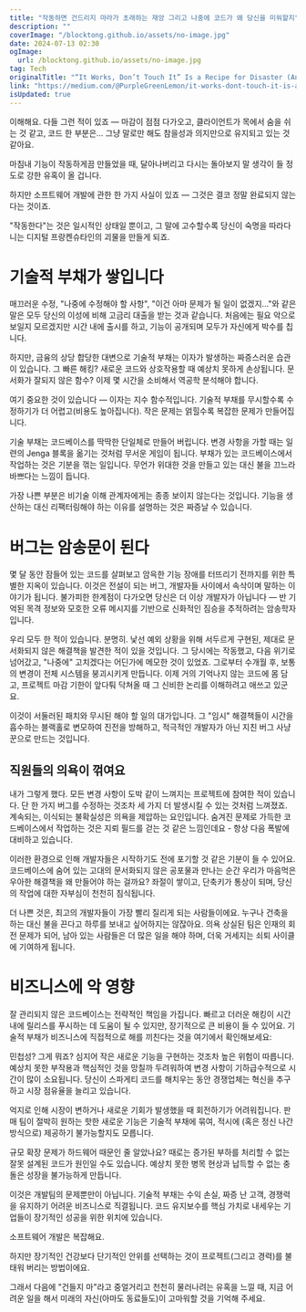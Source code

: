 ```yaml
---
title: "작동하면 건드리지 마라가 초래하는 재앙 그리고 나중에 코드가 왜 당신을 미워할지"
description: ""
coverImage: "/blocktong.github.io/assets/no-image.jpg"
date: 2024-07-13 02:30
ogImage: 
  url: /blocktong.github.io/assets/no-image.jpg
tag: Tech
originalTitle: "“It Works, Don’t Touch It” Is a Recipe for Disaster (And Here’s Why Your Code Will Hate You Later)"
link: "https://medium.com/@PurpleGreenLemon/it-works-dont-touch-it-is-a-recipe-for-disaster-and-here-s-why-your-code-will-hate-you-later-08236e310b3f"
isUpdated: true
---
```





이해해요. 다들 그런 적이 있죠 — 마감이 점점 다가오고, 클라이언트가 목에서 숨을 쉬는 것 같고, 코드 한 부분은... 그냥 말로만 해도 참을성과 의지만으로 유지되고 있는 것 같아요.

마침내 기능이 작동하게끔 만들었을 때, 달아나버리고 다시는 돌아보지 말 생각이 들 정도로 강한 유혹이 올 겁니다.

하지만 소프트웨어 개발에 관한 한 가지 사실이 있죠 — 그것은 결코 정말 완료되지 않는다는 것이죠.

"작동한다"는 것은 일시적인 상태일 뿐이고, 그 말에 고수할수록 당신이 숙명을 따라다니는 디지털 프랑켄슈타인의 괴물을 만들게 되죠.

<div class="content-ad"></div>

# 기술적 부채가 쌓입니다

매끄러운 수정, "나중에 수정해야 할 사항", "이건 아마 문제가 될 일이 없겠지…"와 같은 말은 모두 당신의 이성에 비해 고금리 대출을 받는 것과 같습니다. 처음에는 필요 악으로 보일지 모르겠지만 시간 내에 출시를 하고, 기능이 공개되며 모두가 자신에게 박수를 칩니다.

하지만, 금융의 상당 합당한 대변으로 기술적 부채는 이자가 발생하는 짜증스러운 습관이 있습니다. 그 빠른 해킹? 새로운 코드와 상호작용할 때 예상치 못하게 손상됩니다. 문서화가 잘되지 않은 함수? 이제 몇 시간을 소비해서 역공학 분석해야 합니다.

여기 중요한 것이 있습니다 — 이자는 지수 함수적입니다. 기술적 부채를 무시할수록 수정하기가 더 어렵고(비용도 높아집니다). 작은 문제는 얽힐수록 복잡한 문제가 만들어집니다.

<div class="content-ad"></div>

기술 부채는 코드베이스를 딱딱한 단일체로 만들어 버립니다. 변경 사항을 가할 때는 일련의 Jenga 블록을 옮기는 것처럼 무서운 게임이 됩니다. 부채가 있는 코드베이스에서 작업하는 것은 기분을 꺾는 일입니다. 무언가 위대한 것을 만들고 있는 대신 불을 끄느라 바쁘다는 느낌이 듭니다.

가장 나쁜 부분은 비기술 이해 관계자에게는 종종 보이지 않는다는 것입니다. 기능을 생산하는 대신 리팩터링해야 하는 이유를 설명하는 것은 짜증날 수 있습니다.

# 버그는 암송문이 된다

몇 달 동안 잠들어 있는 코드를 살펴보고 암윽한 기능 장애를 터뜨리기 전까지를 위한 특별한 지옥이 있습니다. 이것은 전설이 되는 버그, 개발자들 사이에서 속삭이며 말하는 이야기가 됩니다. 불가피한 한계점이 다가오면 당신은 더 이상 개발자가 아닙니다 — 반 기억된 목격 정보와 모호한 오류 메시지를 기반으로 신화적인 짐승을 추적하려는 암송학자입니다.

<div class="content-ad"></div>

우리 모두 한 적이 있습니다. 분명히. 낯선 예외 상황을 위해 서두르게 구현된, 제대로 문서화되지 않은 해결책을 발견한 적이 있을 것입니다. 그 당시에는 작동했고, 다음 위기로 넘어갔고, "나중에" 고치겠다는 어딘가에 메모한 것이 있었죠. 그로부터 수개월 후, 보통의 변경이 전체 시스템을 붕괴시키게 만듭니다. 이제 거의 기억나지 않는 코드에 몸 담고, 프로젝트 마감 기한이 앞다퉈 닥쳐올 때 그 신비한 논리를 이해하려고 애쓰고 있군요.

이것이 서둘러된 패치와 무시된 해야 할 일의 대가입니다. 그 "임시" 해결책들이 시간을 흡수하는 블랙홀로 변모하여 진전을 방해하고, 적극적인 개발자가 아닌 지친 버그 사냥꾼으로 만드는 것입니다.

## 직원들의 의욕이 꺾여요

내가 그렇게 했다. 모든 변경 사항이 도박 같이 느껴지는 프로젝트에 참여한 적이 있습니다. 단 한 가지 버그를 수정하는 것조차 세 가지 더 발생시킬 수 있는 것처럼 느껴졌죠. 계속되는, 이식되는 불확실성은 의욕을 제압하는 요인입니다. 숨겨진 문제로 가득한 코드베이스에서 작업하는 것은 지뢰 필드를 걷는 것 같은 느낌인데요 - 항상 다음 폭발에 대비하고 있습니다.

<div class="content-ad"></div>

이러한 환경으로 인해 개발자들은 시작하기도 전에 포기할 것 같은 기분이 들 수 있어요. 코드베이스에 숨어 있는 고대의 문서화되지 않은 공포물과 만나는 순간 우리가 마음먹은 우아한 해결책을 왜 만들어야 하는 걸까요? 좌절이 쌓이고, 단축키가 통상이 되며, 당신의 작업에 대한 자부심이 천천히 침식됩니다.

더 나쁜 것은, 최고의 개발자들이 가장 빨리 질리게 되는 사람들이에요. 누구나 건축을 하는 대신 불을 끈다고 하루를 보내고 싶어하지는 않잖아요. 의욕 상실된 팀은 인재의 회전 문제가 되어, 남아 있는 사람들은 더 많은 일을 해야 하며, 더욱 거세지는 쇠퇴 사이클에 기여하게 됩니다.

# 비즈니스에 악 영향

잘 관리되지 않은 코드베이스는 전략적인 책임을 가집니다. 빠르고 더러운 해킹이 시간 내에 릴리스를 푸시하는 데 도움이 될 수 있지만, 장기적으로 큰 비용이 들 수 있어요. 기술적 부채가 비즈니스에 직접적으로 해를 끼친다는 것을 여기에서 확인해보세요:

<div class="content-ad"></div>

민첩성? 그게 뭐죠? 심지어 작은 새로운 기능을 구현하는 것조차 높은 위험이 따릅니다. 예상치 못한 부작용과 핵심적인 것을 망칠까 두려워하여 변경 사항이 기하급수적으로 시간이 많이 소요됩니다. 당신이 스파게티 코드를 해치우는 동안 경쟁업체는 혁신을 추구하고 시장 점유율을 늘리고 있습니다.

억지로 인해 시장이 변하거나 새로운 기회가 발생했을 때 회전하기가 어려워집니다. 판매 팀이 절박히 원하는 핫한 새로운 기능은 기술적 부채에 묶여, 적시에 (혹은 정신 나간 방식으로) 제공하기 불가능할지도 모릅니다.

규모 확장 문제가 하드웨어 때문인 줄 알았나요? 때로는 증가된 부하를 처리할 수 없는 잘못 설계된 코드가 원인일 수도 있습니다. 예상치 못한 병목 현상과 납득할 수 없는 충돌은 성장을 불가능하게 만듭니다.

이것은 개발팀의 문제뿐만이 아닙니다. 기술적 부채는 수익 손실, 짜증 난 고객, 경쟁력을 유지하기 어려운 비즈니스로 직결됩니다. 코드 유지보수를 핵심 가치로 내세우는 기업들이 장기적인 성공을 위한 위치에 있습니다.

<div class="content-ad"></div>

소프트웨어 개발은 복잡해요.

하지만 장기적인 건강보다 단기적인 안위를 선택하는 것이 프로젝트(그리고 경력)를 불태워 버리는 방법이에요.

그래서 다음에 "건들지 마"라고 중얼거리고 천천히 물러나려는 유혹을 느낄 때, 지금 어려운 일을 해서 미래의 자신(아마도 동료들도)이 고마워할 것을 기억해 주세요.